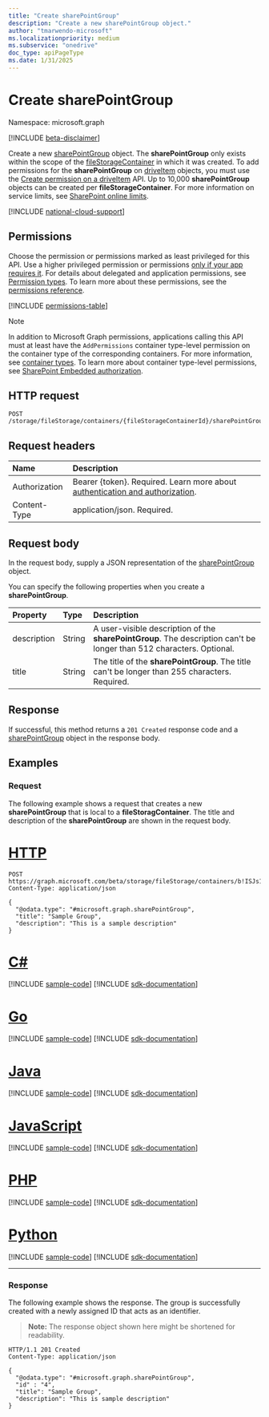 ```yaml
---
title: "Create sharePointGroup"
description: "Create a new sharePointGroup object."
author: "tmarwendo-microsoft"
ms.localizationpriority: medium
ms.subservice: "onedrive"
doc_type: apiPageType
ms.date: 1/31/2025
---
```


# Create sharePointGroup

Namespace: microsoft.graph

[!INCLUDE [beta-disclaimer](../../includes/beta-disclaimer.md)]

Create a new [sharePointGroup](../resources/sharepointgroup.md) object. The **sharePointGroup** only exists within the scope of the [fileStorageContainer](../resources/filestoragecontainer.md) in which it was created. To add permissions for the **sharePointGroup** on [driveItem](../resources/driveitem.md) objects, you must use the [Create permission on a driveItem](./driveitem-post-permissions.md) API. Up to 10,000 **sharePointGroup** objects can be created per **fileStorageContainer**. For more information on service limits, see [SharePoint online limits](/office365/servicedescriptions/sharepoint-online-service-description/sharepoint-online-limits#sharepoint-groups).

[!INCLUDE [national-cloud-support](../../includes/global-only.md)]

## Permissions

Choose the permission or permissions marked as least privileged for this API. Use a higher privileged permission or permissions [only if your app requires it](/graph/permissions-overview#best-practices-for-using-microsoft-graph-permissions). For details about delegated and application permissions, see [Permission types](/graph/permissions-overview#permission-types). To learn more about these permissions, see the [permissions reference](/graph/permissions-reference).

<!-- {
  "blockType": "permissions",
  "name": "filestoragecontainer-post-sharepointgroups-permissions"
}
-->

[!INCLUDE [permissions-table](../includes/permissions/filestoragecontainer-post-sharepointgroups-permissions.md)]

> [!NOTE]
> In addition to Microsoft Graph permissions, applications calling this API must at least have the `AddPermissions` container type-level permission on the container type of the corresponding containers. For more information, see [container types](/sharepoint/dev/embedded/concepts/app-concepts/containertypes). To learn more about container type-level permissions, see [SharePoint Embedded authorization](/sharepoint/dev/embedded/concepts/app-concepts/auth#authorization).

## HTTP request

<!-- {
  "blockType": "ignored"
}
-->
``` http
POST /storage/fileStorage/containers/{fileStorageContainerId}/sharePointGroups
```

## Request headers

|Name|Description|
|:---|:---|
|Authorization|Bearer {token}. Required. Learn more about [authentication and authorization](/graph/auth/auth-concepts).|
|Content-Type|application/json. Required.|

## Request body

In the request body, supply a JSON representation of the [sharePointGroup](../resources/sharepointgroup.md) object.

You can specify the following properties when you create a **sharePointGroup**.

|Property|Type|Description|
|:---|:---|:---|
|description|String|A user-visible description of the **sharePointGroup**. The description can't be longer than 512 characters. Optional.|
|title|String|The title of the **sharePointGroup**. The title can't be longer than 255 characters. Required.|

## Response

If successful, this method returns a `201 Created` response code and a [sharePointGroup](../resources/sharepointgroup.md) object in the response body.

## Examples

### Request

The following example shows a request that creates a new **sharePointGroup** that is local to a **fileStoragContainer**. The title and description of the **sharePointGroup** are shown in the request body.

# [HTTP](#tab/http)
<!-- {
  "blockType": "request",
  "name": "create_sharePointGroup",
  "@odata.type": "microsoft.graph.sharePointGroup"
} -->
``` http
POST https://graph.microsoft.com/beta/storage/fileStorage/containers/b!ISJs1WRro0y0EWgkUYcktDa0mE8zSlFEqFzqRn70Zwp1CEtDEBZgQICPkRbil_5Z/sharePointGroups
Content-Type: application/json

{
  "@odata.type": "#microsoft.graph.sharePointGroup",
  "title": "Sample Group",
  "description": "This is a sample description"
}
```

# [C#](#tab/csharp)
[!INCLUDE [sample-code](../includes/snippets/csharp/create-sharepointgroup-csharp-snippets.md)]
[!INCLUDE [sdk-documentation](../includes/snippets/snippets-sdk-documentation-link.md)]

# [Go](#tab/go)
[!INCLUDE [sample-code](../includes/snippets/go/create-sharepointgroup-go-snippets.md)]
[!INCLUDE [sdk-documentation](../includes/snippets/snippets-sdk-documentation-link.md)]

# [Java](#tab/java)
[!INCLUDE [sample-code](../includes/snippets/java/create-sharepointgroup-java-snippets.md)]
[!INCLUDE [sdk-documentation](../includes/snippets/snippets-sdk-documentation-link.md)]

# [JavaScript](#tab/javascript)
[!INCLUDE [sample-code](../includes/snippets/javascript/create-sharepointgroup-javascript-snippets.md)]
[!INCLUDE [sdk-documentation](../includes/snippets/snippets-sdk-documentation-link.md)]

# [PHP](#tab/php)
[!INCLUDE [sample-code](../includes/snippets/php/create-sharepointgroup-php-snippets.md)]
[!INCLUDE [sdk-documentation](../includes/snippets/snippets-sdk-documentation-link.md)]

# [Python](#tab/python)
[!INCLUDE [sample-code](../includes/snippets/python/create-sharepointgroup-python-snippets.md)]
[!INCLUDE [sdk-documentation](../includes/snippets/snippets-sdk-documentation-link.md)]

---

### Response

The following example shows the response. The group is successfully created with a newly assigned ID that acts as an identifier.

>**Note:** The response object shown here might be shortened for readability.

<!-- {
  "blockType": "response",
  "truncated": true,
  "@odata.type": "microsoft.graph.sharePointGroup"
} -->
``` http
HTTP/1.1 201 Created
Content-Type: application/json

{
  "@odata.type": "#microsoft.graph.sharePointGroup",
  "id" : "4",
  "title": "Sample Group",
  "description": "This is sample description"
}
```
